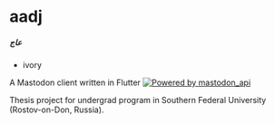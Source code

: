 # aadj
##### عاج
- ivory

A Mastodon client written in Flutter [![Powered by mastodon_api](https://img.shields.io/badge/Powered%20by-mastodon_api-00acee.svg?style=flat-square)](https://github.com/mastodon-dart/mastodon-api)

Thesis project for undergrad program in Southern Federal University (Rostov-on-Don, Russia).
